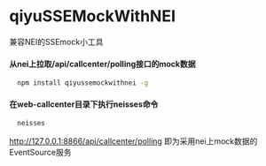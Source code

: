 # qiyuSSEMockWithNEI
兼容NEI的SSEmock小工具

#### 从nei上拉取/api/callcenter/polling接口的mock数据

```bash
  npm install qiyussemockwithnei -g
```

#### 在web-callcenter目录下执行neisses命令

```bash
  neisses
```

http://127.0.0.1:8866/api/callcenter/polling 即为采用nei上mock数据的EventSource服务
